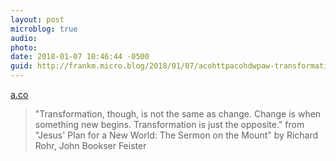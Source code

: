 ```yaml
---
layout: post
microblog: true
audio: 
photo: 
date: 2018-01-07 10:46:44 -0500
guid: http://frankm.micro.blog/2018/01/07/acohttpacohdwpaw-transformation-though.html
---
```

 [a.co](http://a.co/0hDWPAW)

> "Transformation, though, is not the same as change. Change is when something new begins. Transformation is just the opposite." from "Jesus' Plan for a New World: The Sermon on the Mount" by Richard Rohr, John Bookser Feister
